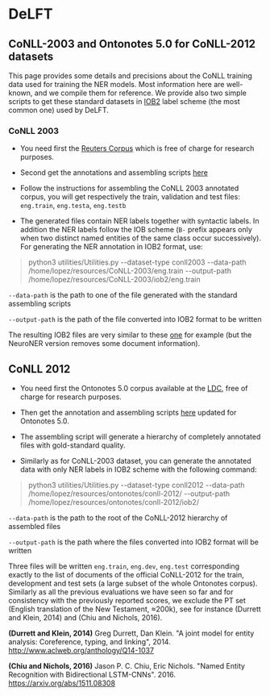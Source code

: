 # DeLFT

## CoNLL-2003 and Ontonotes 5.0 for CoNLL-2012 datasets 

This page provides some details and precisions about the CoNLL training data used for training the NER models. Most information here are well-known, and we compile them for reference. We provide also two simple scripts to get these standard datasets in [IOB2](https://en.wikipedia.org/wiki/Inside%E2%80%93outside%E2%80%93beginning_(tagging)) label scheme (the most common one) used by DeLFT. 

### CoNLL 2003

* You need first the [Reuters Corpus](https://trec.nist.gov/data/reuters/reuters.html) which is free of charge for research purposes. 

* Second get the annotations and assembling scripts [here](https://www.clips.uantwerpen.be/conll2003/ner/)

* Follow the instructions for assembling the CoNLL 2003 annotated corpus, you will get respectively the train, validation and test files: `eng.train`, `eng.testa`, `eng.testb`

* The generated files contain NER labels together with syntactic labels. In addition the NER labels follow the IOB scheme (`B-` prefix appears only when two distinct named entities of the same class occur successively). For generating the NER annotation in IOB2 format, use:

> python3 utilities/Utilities.py --dataset-type conll2003 --data-path /home/lopez/resources/CoNLL-2003/eng.train --output-path /home/lopez/resources/CoNLL-2003/iob2/eng.train 

`--data-path` is the path to one of the file generated with the standard assembling scripts

`--output-path` is the path of the file converted into IOB2 format to be written 

The resulting IOB2 files are very similar to these [one](https://github.com/Franck-Dernoncourt/NeuroNER/tree/master/data/conll2003/en) for example (but the NeuroNER version removes some document information).

## CoNLL 2012

* You need first the Ontonotes 5.0 corpus available at the [LDC](https://catalog.ldc.upenn.edu/LDC2013T19), free of charge for research purposes. 

* Then get the annotation and assembling scripts [here](http://cemantix.org/data/ontonotes.html) updated for Ontonotes 5.0.

* The assembling script will generate a hierarchy of completely annotated files with gold-standard quality. 

* Similarly as for CoNLL-2003 dataset, you can generate the annotated data with only NER labels in IOB2 scheme with the following command: 

> python3 utilities/Utilities.py --dataset-type conll2012 --data-path /home/lopez/resources/ontonotes/conll-2012/ --output-path /home/lopez/resources/ontonotes/conll-2012/iob2/

`--data-path` is the path to the root of the CoNLL-2012 hierarchy of assembled files

`--output-path` is the path where the files converted into IOB2 format will be written 

Three files will be written `eng.train`, `eng.dev`, `eng.test` corresponding exactly to the list of documents of the official CoNLL-2012 for the train, development and test sets (a large subset of the whole Ontonotes corpus). Similarly as all the previous evaluations we have seen so far and for consistency with the previously reported scores, we exclude the PT set (English translation of the New Testament, ≈200k), see for instance (Durrett and Klein, 2014) and (Chiu and Nichols, 2016).

__(Durrett and Klein, 2014)__ Greg Durrett, Dan Klein. "A joint model for entity analysis: Coreference, typing, and linking", 2014. http://www.aclweb.org/anthology/Q14-1037

__(Chiu and Nichols, 2016)__ Jason P. C. Chiu, Eric Nichols. "Named Entity Recognition with Bidirectional LSTM-CNNs". 2016. https://arxiv.org/abs/1511.08308
